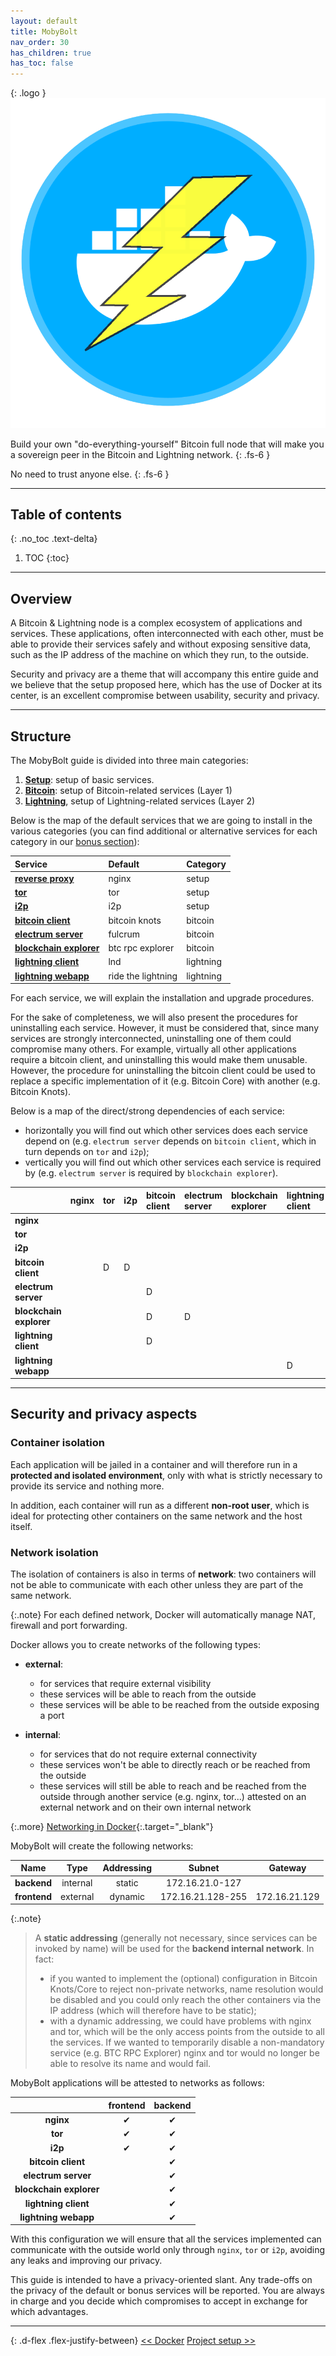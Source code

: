 ```yaml
---
layout: default
title: MobyBolt
nav_order: 30
has_children: true
has_toc: false
---
```


{: .logo }
![MobyBolt Logo](../../images/mobybolt-logo.png)

Build your own "do-everything-yourself" Bitcoin full node that will make you a sovereign peer in the Bitcoin and Lightning network.
{: .fs-6 }

No need to trust anyone else.
{: .fs-6 }

---

## Table of contents
{: .no_toc .text-delta}

1. TOC
{:toc}

---

## Overview

A Bitcoin & Lightning node is a complex ecosystem of applications and services. These applications, often interconnected with each other, must be able to provide their services safely and without exposing sensitive data, such as the IP address of the machine on which they run, to the outside. 

Security and privacy are a theme that will accompany this entire guide and we believe that the setup proposed here, which has the use of Docker at its center, is an excellent compromise between usability, security and privacy.

---

## Structure

The MobyBolt guide is divided into three main categories:

1. **[Setup](setup)**: setup of basic services.
2. **[Bitcoin](bitcoin)**: setup of Bitcoin-related services (Layer 1)
3. **[Lightning](lightning)**, setup of Lightning-related services (Layer 2)

Below is the map of the default services that we are going to install in the various categories (you can find additional or alternative services for each category in our [bonus section](../bonus)):

|**Service**|**Default**|**Category**|
|:---|:---|:---|
|**[reverse proxy](setup/reverse-proxy)**|nginx|setup|
|**[tor](setup/tor-project)**|tor|setup|
|**[i2p](setup/i2p-project)**|i2p|setup|
|**[bitcoin client](bitcoin/bitcoin-knots)**|bitcoin knots|bitcoin|
|**[electrum server](bitcoin/fulcrum)**|fulcrum|bitcoin|
|**[blockchain explorer](bitcoin/btcrpcexplorer)**|btc rpc explorer|bitcoin|
|**[lightning client](lightning/lnd)**|lnd|lightning|
|**[lightning webapp](lightning/thunderhub)**|ride the lightning|lightning|

For each service, we will explain the installation and upgrade procedures.

For the sake of completeness, we will also present the procedures for uninstalling each service. However, it must be considered that, since many services are strongly interconnected, uninstalling one of them could compromise many others.
For example, virtually all other applications require a bitcoin client, and uninstalling this would make them unusable.
However, the procedure for uninstalling the bitcoin client could be used to replace a specific implementation of it (e.g. Bitcoin Core) with another (e.g. Bitcoin Knots).

Below is a map of the direct/strong dependencies of each service:
- horizontally you will find out which other services does each service depend on (e.g. `electrum server` depends on `bitcoin client`, which in turn depends on `tor` and `i2p`);
- vertically you will find out which other services each service is required by (e.g. `electrum server` is required by `blockchain explorer`).

||**nginx**|**tor**|**i2p**|**bitcoin client**|**electrum server**|**blockchain explorer**|**lightning client**|**lightning webapp**|
|:---|:---|:---|:---|:---|:---|:---|:---|:---|
|**nginx**|||||||||
|**tor**|||||||||
|**i2p**|||||||||
|**bitcoin client**||D|D||||||
|**electrum server**||||D|||||
|**blockchain explorer**||||D|D||||
|**lightning client**||||D|||||
|**lightning webapp**|||||||D||

---

## Security and privacy aspects
### Container isolation

Each application will be jailed in a container and will therefore run in a **protected and isolated environment**, only with what is strictly necessary to provide its service and nothing more.

In addition, each container will run as a different **non-root user**, which is ideal for protecting other containers on the same network and the host itself.

### Network isolation

The isolation of containers is also in terms of **network**: two containers will not be able to communicate with each other unless they are part of the same network.

{:.note}
For each defined network, Docker will automatically manage NAT, firewall and port forwarding.

Docker allows you to create networks of the following types:

- **external**: 
  - for services that require external visibility
  - these services will be able to reach from the outside
  - these services will be able to be reached from the outside exposing a port

- **internal**:
  - for services that do not require external connectivity
  - these services won't be able to directly reach or be reached from the outside
  - these services will still be able to reach and be reached from the outside through another service (e.g. nginx, tor...) attested on an external network and on their own internal network

{:.more}
[Networking in Docker](https://docs.docker.com/engine/network/){:.target="_blank"}

MobyBolt will create the following networks:

**Name**|**Type**|**Addressing**|**Subnet**|**Gateway**|
:---:|:---:|:---:|:---:|:---:
**backend**|internal|static|172.16.21.0-127||
**frontend**|external|dynamic|172.16.21.128-255|172.16.21.129|

{:.note}
>A **static addressing** (generally not necessary, since services can be invoked by name) will be used for the **backend internal network**. In fact:
>- if you wanted to implement the (optional) configuration in Bitcoin Knots/Core to reject non-private networks, name resolution would be disabled and you could only reach the other containers via the IP address (which will therefore have to be static);
>- with a dynamic addressing, we could have problems with nginx and tor, which will be the only access points from the outside to all the services. If we wanted to temporarily disable a non-mandatory service (e.g. BTC RPC Explorer) nginx and tor would no longer be able to resolve its name and would fail.

MobyBolt applications will be attested to networks as follows:

||**frontend**|**backend**|
:---:|:---:|:---:
| **nginx**|&#10004;|&#10004;|
| **tor**|&#10004;|&#10004;|
| **i2p**|&#10004;|&#10004;|
|**bitcoin client**||&#10004;|
|**electrum server**||&#10004;|
|**blockchain explorer**||&#10004;|
|**lightning client**||&#10004;|
|**lightning webapp**||&#10004;|

With this configuration we will ensure that all the services implemented can communicate with the outside world only through `nginx`, `tor` or `i2p`, avoiding any leaks and improving our privacy.

This guide is intended to have a privacy-oriented slant. Any trade-offs on the privacy of the default or bonus services will be reported. You are always in charge and you decide which compromises to accept in exchange for which advantages.

---

{: .d-flex .flex-justify-between}
[<< Docker](../system/docker)
[Project setup >>](./setup/project-setup)
